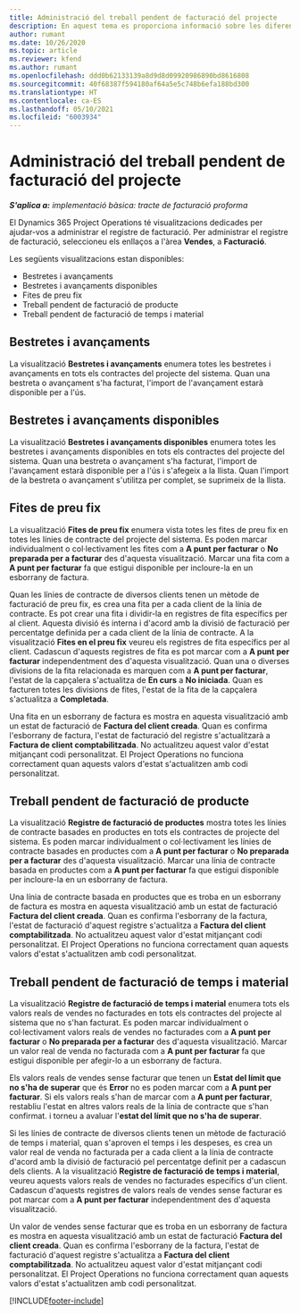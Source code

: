 ```yaml
---
title: Administració del treball pendent de facturació del projecte
description: En aquest tema es proporciona informació sobre les diferents visualitzacions disponibles per utilitzar-les quan s'administra el registre de facturació als projectes.
author: rumant
ms.date: 10/26/2020
ms.topic: article
ms.reviewer: kfend
ms.author: rumant
ms.openlocfilehash: ddd0b62133139a8d9d8d09920986890bd8616808
ms.sourcegitcommit: 40f68387f594180af64a5e5c748b6efa188bd300
ms.translationtype: HT
ms.contentlocale: ca-ES
ms.lasthandoff: 05/10/2021
ms.locfileid: "6003934"
---
```

# <a name="manage-project-billing-backlog"></a>Administració del treball pendent de facturació del projecte 

_**S'aplica a:** implementació bàsica: tracte de facturació proforma_

El Dynamics 365 Project Operations té visualitzacions dedicades per ajudar-vos a administrar el registre de facturació. Per administrar el registre de facturació, seleccioneu els enllaços a l'àrea **Vendes**, a **Facturació**. 

Les següents visualitzacions estan disponibles:

- Bestretes i avançaments
- Bestretes i avançaments disponibles
- Fites de preu fix
- Treball pendent de facturació de producte
- Treball pendent de facturació de temps i material

## <a name="retainers-and-advances"></a>Bestretes i avançaments

La visualització **Bestretes i avançaments** enumera totes les bestretes i avançaments en tots els contractes del projecte del sistema. Quan una bestreta o avançament s'ha facturat, l'import de l'avançament estarà disponible per a l'ús.

## <a name="available-retainers-and-advances"></a>Bestretes i avançaments disponibles

La visualització **Bestretes i avançaments disponibles** enumera totes les bestretes i avançaments disponibles en tots els contractes del projecte del sistema. Quan una bestreta o avançament s'ha facturat, l'import de l'avançament estarà disponible per a l'ús i s'afegeix a la llista. Quan l'import de la bestreta o avançament s'utilitza per complet, se suprimeix de la llista.

## <a name="fixed-price-milestones"></a>Fites de preu fix

La visualització **Fites de preu fix** enumera vista totes les fites de preu fix en totes les línies de contracte del projecte del sistema. Es poden marcar individualment o col·lectivament les fites com a **A punt per facturar** o **No preparada per a facturar** des d'aquesta visualització. Marcar una fita com a **A punt per facturar** fa que estigui disponible per incloure-la en un esborrany de factura.

Quan les línies de contracte de diversos clients tenen un mètode de facturació de preu fix, es crea una fita per a cada client de la línia de contracte. Es pot crear una fita i dividir-la en registres de fita específics per al client. Aquesta divisió és interna i d'acord amb la divisió de facturació per percentatge definida per a cada client de la línia de contracte. A la visualització **Fites en el preu fix** veureu els registres de fita específics per al client. Cadascun d'aquests registres de fita es pot marcar com a **A punt per facturar** independentment des d'aquesta visualització. Quan una o diverses divisions de la fita relacionada es marquen com a **A punt per facturar**, l'estat de la capçalera s'actualitza de **En curs** a **No iniciada**. Quan es facturen totes les divisions de fites, l'estat de la fita de la capçalera s'actualitza a **Completada**.

Una fita en un esborrany de factura es mostra en aquesta visualització amb un estat de facturació de **Factura del client creada**. Quan es confirma l'esborrany de factura, l'estat de facturació del registre s'actualitzarà a **Factura de client comptabilitzada**. No actualitzeu aquest valor d'estat mitjançant codi personalitzat. El Project Operations no funciona correctament quan aquests valors d'estat s'actualitzen amb codi personalitzat.

## <a name="product-billing-backlog"></a>Treball pendent de facturació de producte

La visualització **Registre de facturació de productes** mostra totes les línies de contracte basades en productes en tots els contractes de projecte del sistema. Es poden marcar individualment o col·lectivament les línies de contracte basades en productes com a **A punt per facturar** o **No preparada per a facturar** des d'aquesta visualització. Marcar una línia de contracte basada en productes com a **A punt per facturar** fa que estigui disponible per incloure-la en un esborrany de factura.

Una línia de contracte basada en productes que es troba en un esborrany de factura es mostra en aquesta visualització amb un estat de facturació **Factura del client creada**. Quan es confirma l'esborrany de la factura, l'estat de facturació d'aquest registre s'actualitza a **Factura del client comptabilitzada**. No actualitzeu aquest valor d'estat mitjançant codi personalitzat. El Project Operations no funciona correctament quan aquests valors d'estat s'actualitzen amb codi personalitzat.

## <a name="time-and-material-billing-backlog"></a>Treball pendent de facturació de temps i material

La visualització **Registre de facturació de temps i material** enumera tots els valors reals de vendes no facturades en tots els contractes del projecte al sistema que no s'han facturat. Es poden marcar individualment o col·lectivament valors reals de vendes no facturades com a **A punt per facturar** o **No preparada per a facturar** des d'aquesta visualització. Marcar un valor real de venda no facturada com a **A punt per facturar** fa que estigui disponible per afegir-lo a un esborrany de factura.

Els valors reals de vendes sense facturar que tenen un **Estat del límit que no s'ha de superar** que és **Error** no es poden marcar com a **A punt per facturar**. Si els valors reals s'han de marcar com a **A punt per facturar**, restabliu l'estat en altres valors reals de la línia de contracte que s'han confirmat. i torneu a avaluar l'**estat del límit que no s'ha de superar**.

Si les línies de contracte de diversos clients tenen un mètode de facturació de temps i material, quan s'aproven el temps i les despeses, es crea un valor real de venda no facturada per a cada client a la línia de contracte d'acord amb la divisió de facturació pel percentatge definit per a cadascun dels clients. A la visualització **Registre de facturació de temps i material**, veureu aquests valors reals de vendes no facturades específics d'un client. Cadascun d'aquests registres de valors reals de vendes sense facturar es pot marcar com a **A punt per facturar** independentment des d'aquesta visualització.

Un valor de vendes sense facturar que es troba en un esborrany de factura es mostra en aquesta visualització amb un estat de facturació **Factura del client creada**. Quan es confirma l'esborrany de la factura, l'estat de facturació d'aquest registre s'actualitza a **Factura del client comptabilitzada**. No actualitzeu aquest valor d'estat mitjançant codi personalitzat. El Project Operations no funciona correctament quan aquests valors d'estat s'actualitzen amb codi personalitzat.


[!INCLUDE[footer-include](../../includes/footer-banner.md)]
